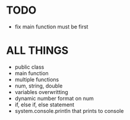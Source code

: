 # TODO
- fix main function must be first

# ALL THINGS
- public class
- main function
- multiple functions
- num, string, double
- variables overwritting
- dynamic number format on num
- if, else if, else statement
- system.console.println that prints to console